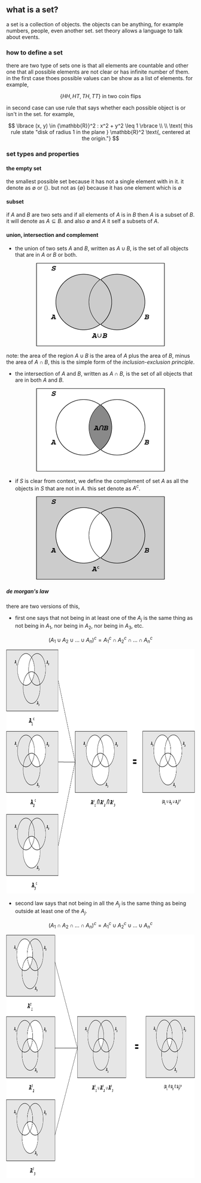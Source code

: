 ## what is a set?

a set is a collection of objects. the objects can be anything, for example numbers, people,
even another set. set theory allows a language to talk about events.

### how to define a set

there are two type of sets one is that all elements are countable and other one that all
possible elements are not clear or has infinite number of them. in the first case thoes
possible values can be show as a list of elements. for example,

$$
\lbrace HH, HT, TH, TT \rbrace \text{ in two coin flips}
$$

in second case can use rule that says whether each possible object is or isn't in the set.
for example,

$$
\lbrace (x, y) \in {\mathbb{R}}^2 : x^2 + y^2 \leq 1 \rbrace \\
\\
\text{ this rule state "disk of radius 1 in the plane } \mathbb{R}^2 \text{, centered at the origin."}
$$

### set types and properties

#### the empty set

the smallest possible set because it has not a single element with in it. it denote as $\emptyset$ or
$\lbrace \rbrace$. but not as $\lbrace \emptyset \rbrace$ because it has one element which is $\emptyset$

#### subset

if $A$ and $B$ are two sets and if all elements of $A$ is in $B$ then $A$ is a subset of $B$. it
will denote as $A \subseteq B$. and also $\emptyset$ and $A$ it self a subsets of $A$.

#### union, intersection and complement

- the union of two sets $A$ and $B$, written as $A \cup B$, is the set of all objects that are in
  $A$ or $B$ or both.

<p align="center">
<img height="222" src="../../../images/Asset%206.png" width="344" alt="union"/>
</p>

note: the area of the region $A \cup B$ is the area of $A$ plus the area of $B$, minus the area of $A \cap B$,
      this is the simple form of the _inclusion-exclusion principle_.

- the intersection of $A$ and $B$, written as $A \cap B$, is the set of all objects that are in
  both $A$ and $B$.

<p align="center">
<img height="222" src="../../../images/Asset%205.png" width="344" alt="intersection"/>
</p>

- if $S$ is clear from context, we define the complement of set $A$ as all the objects in $S$ that
  are not in $A$. this set denote as $A^c$.

<p align="center">
<img height="222" src="../../../images/Asset%207.png" width="344" alt="complement"/>
</p>

##### de morgan's law

there are two versions of this, 

- first one says that not being in at least one of the $A_j$ is the same thing as not
  being in $A_1$, nor being in $A_2$, nor being in $A_3$, etc.

$$(A_1 \cup A_2 \cup ... \cup A_n)^c = {A_1}^c \cap {A_2}^c \cap ... \cap {A_n}^c$$

<p align="center"><img height="653" src="../../../images/Asset%208.png" width="942" alt="morgan law 1"/></p>

- second law says that not being in all the $A_j$ is the same thing as being outside at 
  least one of the $A_j$.

$$(A_1 \cap A_2 \cap ... \cap A_n)^c = {A_1}^c \cup {A_2}^c \cup ... \cup {A_n}^c$$

<p align="center"><img height="651" src="../../../images/Asset%209.png" width="1004" alt="morgan law 2"/></p>